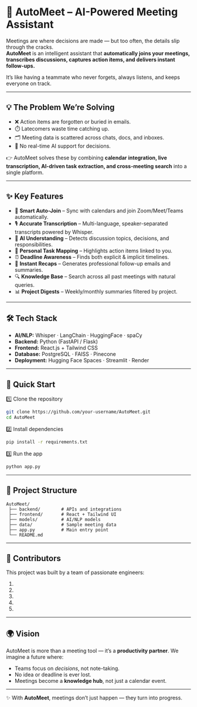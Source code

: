 # 🤖 AutoMeet – AI-Powered Meeting Assistant  

Meetings are where decisions are made — but too often, the details slip through the cracks.  
**AutoMeet** is an intelligent assistant that **automatically joins your meetings, transcribes discussions, captures action items, and delivers instant follow-ups.**  

It’s like having a teammate who never forgets, always listens, and keeps everyone on track.  

---

## 💡 The Problem We’re Solving  

- ❌ Action items are forgotten or buried in emails.  
- ⏱️ Latecomers waste time catching up.  
- 🗂️ Meeting data is scattered across chats, docs, and inboxes.  
- 🤯 No real-time AI support for decisions.  

👉 AutoMeet solves these by combining **calendar integration, live transcription, AI-driven task extraction, and cross-meeting search** into a single platform.  

---

## ✨ Key Features  

- 📅 **Smart Auto-Join** – Sync with calendars and join Zoom/Meet/Teams automatically.  
- 🎙️ **Accurate Transcription** – Multi-language, speaker-separated transcripts powered by Whisper.  
- 🧠 **AI Understanding** – Detects discussion topics, decisions, and responsibilities.  
- 📌 **Personal Task Mapping** – Highlights action items linked to you.  
- ⏰ **Deadline Awareness** – Finds both explicit & implicit timelines.  
- 📧 **Instant Recaps** – Generates professional follow-up emails and summaries.  
- 🔍 **Knowledge Base** – Search across all past meetings with natural queries.  
- 📊 **Project Digests** – Weekly/monthly summaries filtered by project.  

---

## 🛠️ Tech Stack  

- **AI/NLP:** Whisper · LangChain · HuggingFace · spaCy  
- **Backend:** Python (FastAPI / Flask)  
- **Frontend:** React.js + Tailwind CSS  
- **Database:** PostgreSQL · FAISS · Pinecone  
- **Deployment:** Hugging Face Spaces · Streamlit · Render  

---

## 🚀 Quick Start  

1️⃣ Clone the repository  
```bash
git clone https://github.com/your-username/AutoMeet.git
cd AutoMeet
````

2️⃣ Install dependencies

```bash
pip install -r requirements.txt
```

3️⃣ Run the app

```bash
python app.py
```

---

## 📂 Project Structure

```
AutoMeet/
 ├── backend/        # APIs and integrations
 ├── frontend/       # React + Tailwind UI
 ├── models/         # AI/NLP models
 ├── data/           # Sample meeting data
 ├── app.py          # Main entry point
 └── README.md
```

---

## 👥 Contributors

This project was built by a team of passionate engineers:

1) 
2) 
3) 
4) 
5)  

---

## 🌍 Vision

AutoMeet is more than a meeting tool — it’s a **productivity partner**.
We imagine a future where:

* Teams focus on *decisions*, not note-taking.
* No idea or deadline is ever lost.
* Meetings become a **knowledge hub**, not just a calendar event.

---

✨ With **AutoMeet**, meetings don’t just happen — they turn into progress.



